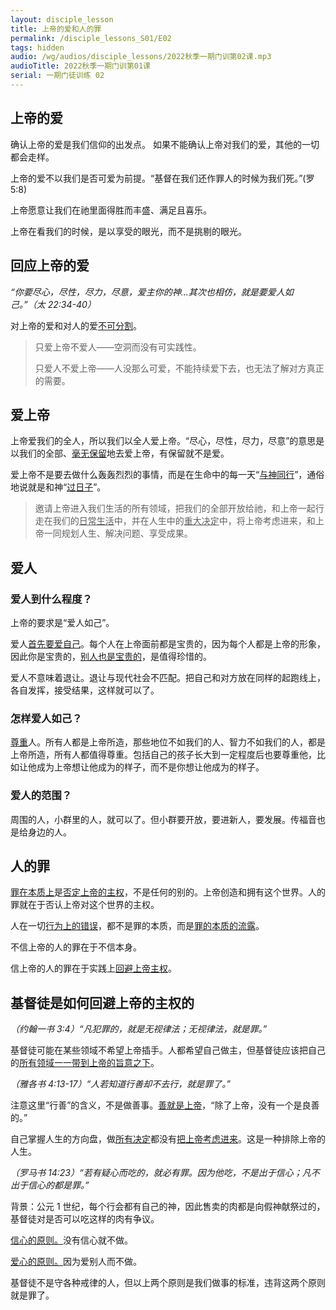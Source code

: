 ```yaml
---
layout: disciple_lesson
title: 上帝的爱和人的罪
permalink: /disciple_lessons_S01/E02
tags: hidden
audio: /wg/audios/disciple_lessons/2022秋季一期门训第02课.mp3
audioTitle: 2022秋季一期门训第01课
serial: 一期门徒训练 02
---
```


## 上帝的爱

确认上帝的爱是我们信仰的出发点。 如果不能确认上帝对我们的爱，其他的一切都会走样。   

上帝的爱不以我们是否可爱为前提。“基督在我们还作罪人的时候为我们死。”(罗5:8)

上帝愿意让我们在祂里面得胜⽽丰盛、满⾜且喜乐。

上帝在看我们的时候，是以享受的眼光，而不是挑剔的眼光。

## 回应上帝的爱

 *“你要尽心，尽性，尽力，尽意，爱主你的神...其次也相仿，就是要爱人如己。”（太 22:34-40）*

对上帝的爱和对⼈的爱<u>不可分割</u>。

>  只爱上帝不爱⼈——空洞⽽没有可实践性。
>
>  只爱⼈不爱上帝——⼈没那么可爱，不能持续爱下去，也无法了解对方真正的需要。

## 爱上帝

上帝爱我们的全⼈，所以我们以全⼈爱上帝。“尽心，尽性，尽力，尽意”的意思是以我们的全部、<u>毫无保留</u>地去爱上帝，有保留就不是爱。

爱上帝不是要去做什么轰轰烈烈的事情，而是在生命中的每一天“<u>与神同行</u>”，通俗地说就是和神“<u>过日子</u>”。

>  邀请上帝进入我们生活的所有领域，把我们的全部开放给祂，和上帝一起行走在我们的<u>日常生活</u>中，并在人生中的<u>重大决定</u>中，将上帝考虑进来，和上帝⼀同规划⼈⽣、解决问题、享受成果。

## 爱人

### 爱⼈到什么程度？

上帝的要求是“爱⼈如⼰”。

爱人<u>⾸先要爱⾃⼰</u>。每个人在上帝面前都是宝贵的，因为每个人都是上帝的形象，因此你是宝贵的，<u>别人也是宝贵的</u>，是值得珍惜的。

爱⼈不意味着退让。退让与现代社会不匹配。把自己和对方放在同样的起跑线上，各自发挥，接受结果，这样就可以了。

### 怎样爱⼈如⼰？

<u>尊重</u>⼈。所有人都是上帝所造，那些地位不如我们的人、智力不如我们的人，都是上帝所造，所有人都值得尊重。包括自己的孩子长大到一定程度后也要尊重他，比如让他成为上帝想让他成为的样子，而不是你想让他成为的样子。

### 爱⼈的范围？

周围的人，小群里的人，就可以了。但小群要开放，要进新人，要发展。传福音也是给身边的人。

## ⼈的罪

<u>罪在本质上</u>是<u>否定上帝的主权</u>，不是任何的别的。上帝创造和拥有这个世界。人的罪就在于否认上帝对这个世界的主权。

人在⼀切<u>⾏为上的错误</u>，都不是罪的本质，而是<u>罪的本质的流露</u>。

不信上帝的⼈的罪在于不信本身。

信上帝的⼈的罪在于实践上<u>回避上帝主权</u>。

## 基督徒是如何回避上帝的主权的

*（约翰⼀书 3:4）“凡犯罪的，就是无视律法；无视律法，就是罪。”*

基督徒可能在某些领域不希望上帝插手。人都希望自己做主，但基督徒应该把自己的<u>所有领域一一带到上帝的旨意之下</u>。

*（雅各书 4:13-17）“人若知道行善却不去行，就是罪了。”*

注意这里“行善”的含义，不是做善事。<u>善就是上帝</u>，“除了上帝，没有一个是良善的。”

⾃⼰掌握⼈⽣的⽅向盘，做<u>所有决定</u>都没有<u>把上帝考虑进来</u>。这是一种排除上帝的人生。

*（罗⻢书 14:23）“若有疑心而吃的，就必有罪。因为他吃，不是出于信心；凡不出于信心的都是罪。”*

背景：公元 1 世纪，每个行会都有自己的神，因此售卖的肉都是向假神献祭过的，基督徒对是否可以吃这样的肉有争议。

<u>信心的原则。</u>没有信心就不做。

<u>爱心的原则。</u>因为爱别人而不做。

基督徒不是守各种戒律的人，但以上两个原则是我们做事的标准，违背这两个原则就是罪了。
